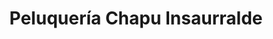 ---
title: "Peluquería Chapu Insaurralde"
url: /lincoln/peluqueria-chapu-insaurralde/
shop: material de oficina
---